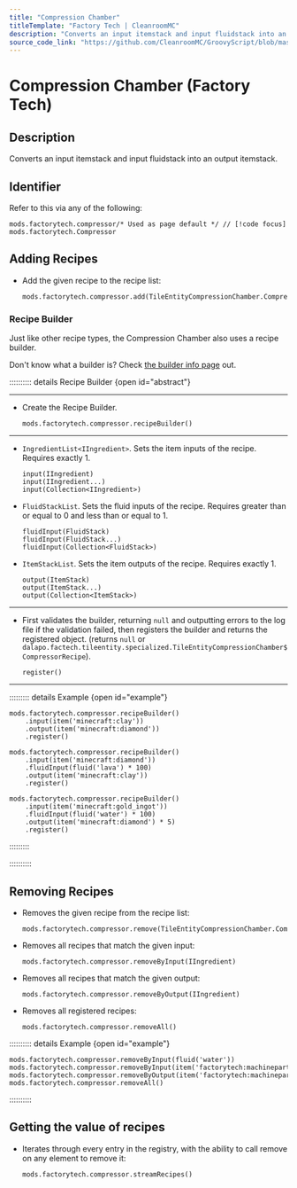 ```yaml
---
title: "Compression Chamber"
titleTemplate: "Factory Tech | CleanroomMC"
description: "Converts an input itemstack and input fluidstack into an output itemstack."
source_code_link: "https://github.com/CleanroomMC/GroovyScript/blob/master/src/main/java/com/cleanroommc/groovyscript/compat/mods/factorytech/Compressor.java"
---
```


# Compression Chamber (Factory Tech)

## Description

Converts an input itemstack and input fluidstack into an output itemstack.

## Identifier

Refer to this via any of the following:

```groovy:no-line-numbers {1}
mods.factorytech.compressor/* Used as page default */ // [!code focus]
mods.factorytech.Compressor
```


## Adding Recipes

- Add the given recipe to the recipe list:

    ```groovy:no-line-numbers
    mods.factorytech.compressor.add(TileEntityCompressionChamber.CompressorRecipe)
    ```


### Recipe Builder

Just like other recipe types, the Compression Chamber also uses a recipe builder.

Don't know what a builder is? Check [the builder info page](../../getting_started/builder.md) out.

:::::::::: details Recipe Builder {open id="abstract"}

---

- Create the Recipe Builder.

    ```groovy:no-line-numbers
    mods.factorytech.compressor.recipeBuilder()
    ```

---

- `IngredientList<IIngredient>`. Sets the item inputs of the recipe. Requires exactly 1.

    ```groovy:no-line-numbers
    input(IIngredient)
    input(IIngredient...)
    input(Collection<IIngredient>)
    ```

- `FluidStackList`. Sets the fluid inputs of the recipe. Requires greater than or equal to 0 and less than or equal to 1.

    ```groovy:no-line-numbers
    fluidInput(FluidStack)
    fluidInput(FluidStack...)
    fluidInput(Collection<FluidStack>)
    ```

- `ItemStackList`. Sets the item outputs of the recipe. Requires exactly 1.

    ```groovy:no-line-numbers
    output(ItemStack)
    output(ItemStack...)
    output(Collection<ItemStack>)
    ```

---

- First validates the builder, returning `null` and outputting errors to the log file if the validation failed, then registers the builder and returns the registered object. (returns `null` or `dalapo.factech.tileentity.specialized.TileEntityCompressionChamber$CompressorRecipe`).

    ```groovy:no-line-numbers
    register()
    ```

---

::::::::: details Example {open id="example"}
```groovy:no-line-numbers
mods.factorytech.compressor.recipeBuilder()
    .input(item('minecraft:clay'))
    .output(item('minecraft:diamond'))
    .register()

mods.factorytech.compressor.recipeBuilder()
    .input(item('minecraft:diamond'))
    .fluidInput(fluid('lava') * 100)
    .output(item('minecraft:clay'))
    .register()

mods.factorytech.compressor.recipeBuilder()
    .input(item('minecraft:gold_ingot'))
    .fluidInput(fluid('water') * 100)
    .output(item('minecraft:diamond') * 5)
    .register()
```

:::::::::

::::::::::

## Removing Recipes

- Removes the given recipe from the recipe list:

    ```groovy:no-line-numbers
    mods.factorytech.compressor.remove(TileEntityCompressionChamber.CompressorRecipe)
    ```

- Removes all recipes that match the given input:

    ```groovy:no-line-numbers
    mods.factorytech.compressor.removeByInput(IIngredient)
    ```

- Removes all recipes that match the given output:

    ```groovy:no-line-numbers
    mods.factorytech.compressor.removeByOutput(IIngredient)
    ```

- Removes all registered recipes:

    ```groovy:no-line-numbers
    mods.factorytech.compressor.removeAll()
    ```

:::::::::: details Example {open id="example"}
```groovy:no-line-numbers
mods.factorytech.compressor.removeByInput(fluid('water'))
mods.factorytech.compressor.removeByInput(item('factorytech:machinepart:60'))
mods.factorytech.compressor.removeByOutput(item('factorytech:machinepart:141'))
mods.factorytech.compressor.removeAll()
```

::::::::::

## Getting the value of recipes

- Iterates through every entry in the registry, with the ability to call remove on any element to remove it:

    ```groovy:no-line-numbers
    mods.factorytech.compressor.streamRecipes()
    ```
